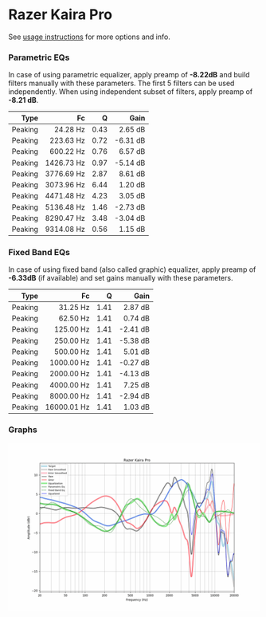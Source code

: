# Razer Kaira Pro
See [usage instructions](https://github.com/jaakkopasanen/AutoEq#usage) for more options and info.

### Parametric EQs
In case of using parametric equalizer, apply preamp of **-8.22dB** and build filters manually
with these parameters. The first 5 filters can be used independently.
When using independent subset of filters, apply preamp of **-8.21 dB**.

| Type    | Fc         |    Q | Gain     |
|--------:|-----------:|-----:|---------:|
| Peaking | 24.28 Hz   | 0.43 | 2.65 dB  |
| Peaking | 223.63 Hz  | 0.72 | -6.31 dB |
| Peaking | 600.22 Hz  | 0.76 | 6.57 dB  |
| Peaking | 1426.73 Hz | 0.97 | -5.14 dB |
| Peaking | 3776.69 Hz | 2.87 | 8.61 dB  |
| Peaking | 3073.96 Hz | 6.44 | 1.20 dB  |
| Peaking | 4471.48 Hz | 4.23 | 3.05 dB  |
| Peaking | 5136.48 Hz | 1.46 | -2.73 dB |
| Peaking | 8290.47 Hz | 3.48 | -3.04 dB |
| Peaking | 9314.08 Hz | 0.56 | 1.15 dB  |

### Fixed Band EQs
In case of using fixed band (also called graphic) equalizer, apply preamp of **-6.33dB**
(if available) and set gains manually with these parameters.

| Type    | Fc          |    Q | Gain     |
|--------:|------------:|-----:|---------:|
| Peaking | 31.25 Hz    | 1.41 | 2.87 dB  |
| Peaking | 62.50 Hz    | 1.41 | 0.74 dB  |
| Peaking | 125.00 Hz   | 1.41 | -2.41 dB |
| Peaking | 250.00 Hz   | 1.41 | -5.38 dB |
| Peaking | 500.00 Hz   | 1.41 | 5.01 dB  |
| Peaking | 1000.00 Hz  | 1.41 | -0.27 dB |
| Peaking | 2000.00 Hz  | 1.41 | -4.13 dB |
| Peaking | 4000.00 Hz  | 1.41 | 7.25 dB  |
| Peaking | 8000.00 Hz  | 1.41 | -2.94 dB |
| Peaking | 16000.01 Hz | 1.41 | 1.03 dB  |

### Graphs
![](./Razer%20Kaira%20Pro.png)